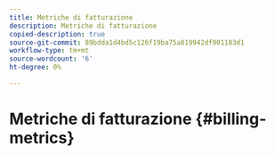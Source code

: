 ```yaml
---
title: Metriche di fatturazione
description: Metriche di fatturazione
copied-description: true
source-git-commit: 89bdda1d4bd5c126f19ba75a819942df901183d1
workflow-type: tm+mt
source-wordcount: '6'
ht-degree: 0%

---
```



# Metriche di fatturazione {#billing-metrics}
